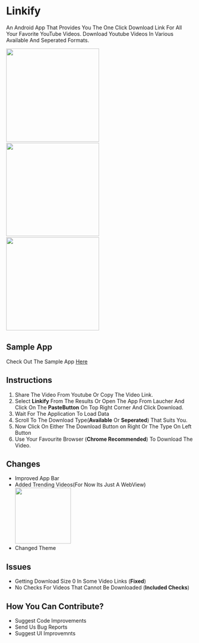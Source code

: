 # Linkify

An Android App That Provides You The One Click Download Link For All Your Favorite YouTube Videos.
Download Youtube Videos In Various Available And Seperated Formats. 

<img src="https://raw.githubusercontent.com/naseemali925/Linkify/master/images/initial.png" width="250">&nbsp;&nbsp;&nbsp;&nbsp;&nbsp;&nbsp;&nbsp;&nbsp;&nbsp;&nbsp;&nbsp;&nbsp;
<img src="https://raw.githubusercontent.com/naseemali925/Linkify/master/images/share.png" width="250">&nbsp;&nbsp;&nbsp;&nbsp;&nbsp;&nbsp;&nbsp;&nbsp;&nbsp;&nbsp;&nbsp;&nbsp;
<img src="https://raw.githubusercontent.com/naseemali925/Linkify/master/images/formats.png" width="250">&nbsp;&nbsp;&nbsp;&nbsp;&nbsp;&nbsp;&nbsp;&nbsp;&nbsp;&nbsp;&nbsp;&nbsp;

## Sample App

Check Out The Sample App <a href="https://github.com/naseemali925/Linkify/tree/master/testApp">Here</a>


## Instructions

<ol>
  <li>
    Share The Video From Youtube Or Copy The Video Link.
  </li>
  <li>
    Select <b>Linkify</b> From The Results Or Open The App From Laucher And Click On The <b>PasteButton</b> On Top Right Corner And Click Download.
  </li>
  <li>
    Wait For The Application To Load Data
  </li>
  <li>
    Scroll To The Download Type(<b>Available</b> Or <b>Seperated</b>) That Suits You.
  </li>
  <li>
    Now Click On Either The Download Button on Right Or The Type On Left Button
  </li>
  <li>
    Use Your Favourite Browser (<b>Chrome Recommended</b>) To Download The Video.
  </li>
  </ol>
  
  ## Changes
  <ul>
  <li>Improved App Bar</li>
  <li>Added Trending Videos(For Now Its Just A WebView)</br><img src="https://raw.githubusercontent.com/naseemali925/Linkify/master/images/trending.png" width="150"></li>
  <li>Changed Theme</li>
  </ul>
  
  ## Issues
  <ul>
  <li>Getting Download Size 0 In Some Video Links (<b>Fixed</b>)</li>
  <li>No Checks For Videos That Cannot Be Downloaded (<b>Included Checks</b>)</li>
  </ul>
  
  ## How You Can Contribute?
  
  <ul>
  <li>Suggest Code Improvements</li>
  <li>Send Us Bug Reports</li>
  <li>Suggest UI Improvemnts</li>
</ul>

